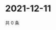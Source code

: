 # 2021-12-11

共 0 条

<!-- BEGIN WEIBO -->
<!-- 最后更新时间 Sat Dec 11 2021 07:00:48 GMT+0800 (China Standard Time) -->

<!-- END WEIBO -->
